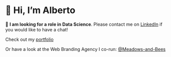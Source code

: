 # 👋 Hi, I’m Alberto

🚀 **I am looking for a role in Data Science**. Please contact me on [LinkedIn](www.linkedin.com/in/albertomontemiglio) if you would like to have a chat!

Check out my [portfolio](https://albertomontemiglio.com/)

Or have a look at the Web Branding Agency I co-run: [@Meadows-and-Bees](https://github.com/Meadows-and-Bees)
